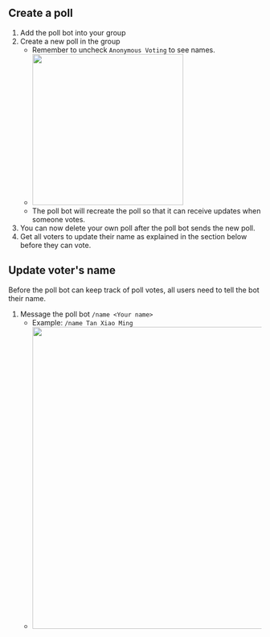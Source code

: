 ## Create a poll
1. Add the poll bot into your group
1. Create a new poll in the group
   * Remember to uncheck `Anonymous Voting` to see names.
   * <img src="https://user-images.githubusercontent.com/39022090/224558774-fd2dc8f2-5625-4488-b7ed-ad67a85bda1b.png" width="300">
   * The poll bot will recreate the poll so that it can receive updates when someone votes.
1. You can now delete your own poll after the poll bot sends the new poll.
1. Get all voters to update their name as explained in the section below before they can vote.

## Update voter's name

Before the poll bot can keep track of poll votes, all users need to tell the bot their name.

1. Message the poll bot `/name <Your name>`
   * Example: `/name Tan Xiao Ming`
   * <img src="https://user-images.githubusercontent.com/39022090/224559038-639692b8-bc03-412d-9a88-719c8fb62462.png" width="600">
